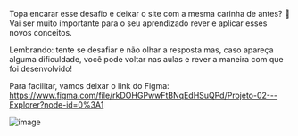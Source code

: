 Topa encarar esse desafio e deixar o site com a mesma carinha de antes? 💜
Vai ser muito importante para o seu aprendizado rever e aplicar esses novos conceitos. 

Lembrando: tente se desafiar e não olhar a resposta mas, caso apareça alguma dificuldade, você pode voltar nas aulas e rever a maneira com que foi desenvolvido!

Para facilitar, vamos deixar o link do Figma: https://www.figma.com/file/rkDOHGPwwFtBNqEdHSuQPd/Projeto-02---Explorer?node-id=0%3A1

![image](https://github.com/eliezer-dev/rocketseat-desafio03-site_academia/assets/86076089/f301ccd9-ddae-4d9d-b1e3-92214f80a8f7)
